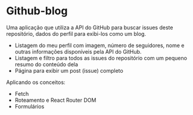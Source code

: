 # Github-blog
Uma aplicação que utiliza a API do GitHub para buscar issues deste repositório, dados do perfil para exibi-los como um blog.

- Listagem do meu perfil com imagem, número de seguidores, nome e outras informações disponíveis pela API do GitHub.
- Listagem e filtro para todos as issues do repositório com um pequeno resumo do conteúdo dela
- Página para exibir um post (issue) completo

Aplicando os conceitos:

- Fetch
- Roteamento e React Router DOM
- Formulários
